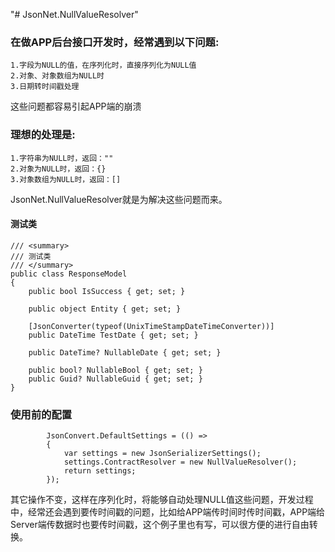 "# JsonNet.NullValueResolver" 

### 在做APP后台接口开发时，经常遇到以下问题:
    1.字段为NULL的值，在序列化时，直接序列化为NULL值
    2.对象、对象数组为NULL时
    3.日期转时间戳处理
>

这些问题都容易引起APP端的崩溃 

### 理想的处理是:
    1.字符串为NULL时，返回：""
    2.对象为NULL时，返回：{}
    3.对象数组为NULL时，返回：[]

JsonNet.NullValueResolver就是为解决这些问题而来。

#### 测试类
    /// <summary>
    /// 测试类
    /// </summary>
    public class ResponseModel
    {
        public bool IsSuccess { get; set; }

        public object Entity { get; set; }

        [JsonConverter(typeof(UnixTimeStampDateTimeConverter))]
        public DateTime TestDate { get; set; }

        public DateTime? NullableDate { get; set; }

        public bool? NullableBool { get; set; }
        public Guid? NullableGuid { get; set; }
    }
    
>
>

### 使用前的配置
            JsonConvert.DefaultSettings = (() =>
            {
                var settings = new JsonSerializerSettings();
                settings.ContractResolver = new NullValueResolver();
                return settings;
            });

>
>
其它操作不变，这样在序列化时，将能够自动处理NULL值这些问题，开发过程中，经常还会遇到要传时间戳的问题，比如给APP端传时间时传时间戳，APP端给Server端传数据时也要传时间戳，这个例子里也有写，可以很方便的进行自由转换。
